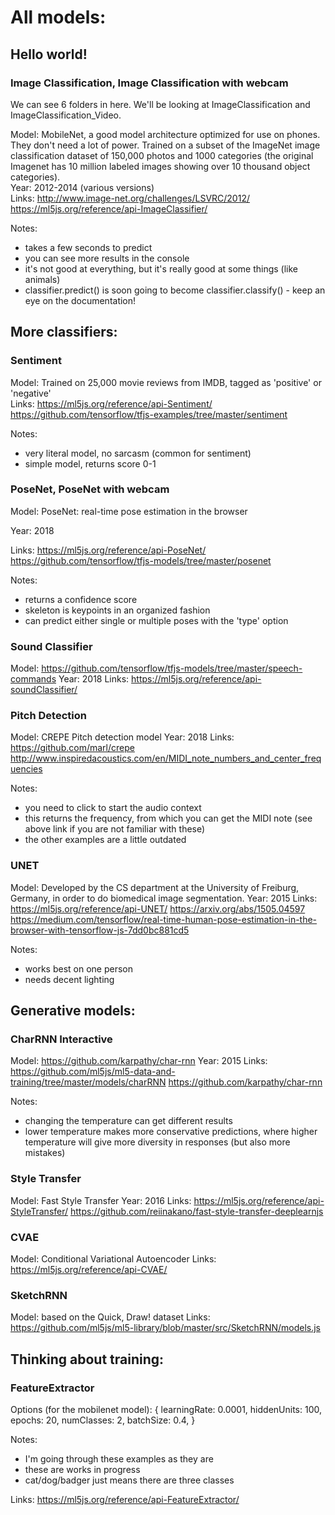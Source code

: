 # All models:

## Hello world!

### Image Classification, Image Classification with webcam

We can see 6 folders in here. We'll be looking at ImageClassification and ImageClassification_Video.

Model: MobileNet, a good model architecture optimized for use on phones. They don't need a lot of power. Trained on a subset of the ImageNet image classification dataset of 150,000 photos and 1000 categories (the original Imagenet has 10 million labeled images showing over 10 thousand object categories).\
Year: 2012-2014 (various versions)\
Links:
http://www.image-net.org/challenges/LSVRC/2012/
https://ml5js.org/reference/api-ImageClassifier/

Notes:
* takes a few seconds to predict
* you can see more results in the console
* it's not good at everything, but it's really good at some things (like animals)
* classifier.predict() is soon going to become classifier.classify() - keep an eye on the documentation!

## More classifiers:

### Sentiment

Model: Trained on 25,000 movie reviews from IMDB, tagged as 'positive' or 'negative'\
Links:
https://ml5js.org/reference/api-Sentiment/
https://github.com/tensorflow/tfjs-examples/tree/master/sentiment

Notes:
* very literal model, no sarcasm (common for sentiment)
* simple model, returns score 0-1

### PoseNet, PoseNet with webcam

Model: PoseNet: real-time pose estimation in the browser

Year: 2018

Links:
https://ml5js.org/reference/api-PoseNet/
https://github.com/tensorflow/tfjs-models/tree/master/posenet

Notes:
* returns a confidence score
* skeleton is keypoints in an organized fashion 
* can predict either single or multiple poses with the 'type' option

### Sound Classifier

Model: https://github.com/tensorflow/tfjs-models/tree/master/speech-commands
Year: 2018
Links:
https://ml5js.org/reference/api-soundClassifier/

### Pitch Detection

Model: CREPE Pitch detection model
Year: 2018
Links:
https://github.com/marl/crepe
http://www.inspiredacoustics.com/en/MIDI_note_numbers_and_center_frequencies

Notes: 
* you need to click to start the audio context
* this returns the frequency, from which you can get the MIDI note (see above link if you are not familiar with these)
* the other examples are a little outdated

### UNET

Model: Developed by the CS department at the University of Freiburg, Germany, in order to do biomedical image segmentation.
Year: 2015
Links:
https://ml5js.org/reference/api-UNET/
https://arxiv.org/abs/1505.04597
https://medium.com/tensorflow/real-time-human-pose-estimation-in-the-browser-with-tensorflow-js-7dd0bc881cd5

Notes:
* works best on one person
* needs decent lighting 

## Generative models:

### CharRNN Interactive

Model: https://github.com/karpathy/char-rnn
Year: 2015
Links:
https://github.com/ml5js/ml5-data-and-training/tree/master/models/charRNN
https://github.com/karpathy/char-rnn

Notes:
* changing the temperature can get different results
* lower temperature makes more conservative predictions, where higher temperature will give more diversity in responses (but also more mistakes)


### Style Transfer

Model: Fast Style Transfer
Year: 2016
Links:
https://ml5js.org/reference/api-StyleTransfer/
https://github.com/reiinakano/fast-style-transfer-deeplearnjs

### CVAE

Model: Conditional Variational Autoencoder
Links:
https://ml5js.org/reference/api-CVAE/

### SketchRNN

Model: based on the Quick, Draw! dataset
Links:
https://github.com/ml5js/ml5-library/blob/master/src/SketchRNN/models.js

## Thinking about training:

### FeatureExtractor

Options (for the mobilenet model):
{
  learningRate: 0.0001,
  hiddenUnits: 100,
  epochs: 20,
  numClasses: 2,
  batchSize: 0.4,
}

Notes:
* I'm going through these examples as they are
* these are works in progress
* cat/dog/badger just means there are three classes

Links:
https://ml5js.org/reference/api-FeatureExtractor/
